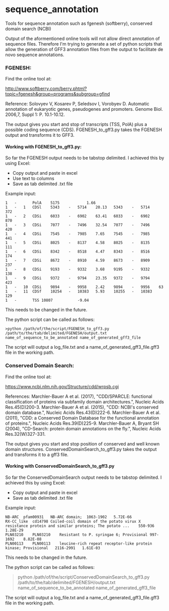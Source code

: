 # sequence_annotation
Tools for sequence annotation such as fgenesh (softberry), conserved domain search (NCBI)

Output of the aformentioned online tools will not allow direct annotation of sequence files. Therefore I'm trying to 
generate a set of python scripts that allow the generation of GFF3 annotation files from the output to facilitate
de novo sequence annotations.

### FGENESH:
Find the online tool at:

http://www.softberry.com/berry.phtml?topic=fgenesh&group=programs&subgroup=gfind

Reference: Solovyev V, Kosarev P, Seledsov I, Vorobyev D. Automatic annotation of eukaryotic genes, pseudogenes and promoters. Genome Biol. 2006,7, Suppl 1: P. 10.1-10.12. 

The output gives you start and stop of transcripts (TSS, PolA) plus a possible coding sequence (CDS).
FGENESH_to_gff3.py takes the FGENESH output and transforms it to GFF3.

#### Working with FGENESH_to_gff3.py:
So far the FGENESH output needs to be tabstop delimited. I achieved this by using Excel:

- Copy output and paste in excel
- Use text to columns
- Save as tab delimited .txt file

Example input:
```
1	-		PolA	5175			1.66				
1	-	1	CDSl	5343	-	5714	20.13	5343	-	5714	372
1	-	2	CDSi	6033	-	6902	63.41	6033	-	6902	870
1	-	3	CDSi	7077	-	7496	32.54	7077	-	7496	420
1	-	4	CDSi	7545	-	7985	7.65	7545	-	7985	441
1	-	5	CDSi	8025	-	8137	4.58	8025	-	8135	111
1	-	6	CDSi	8342	-	8518	4.47	8343	-	8516	174
1	-	7	CDSi	8672	-	8910	4.59	8673	-	8909	237
1	-	8	CDSi	9193	-	9332	3.68	9195	-	9332	138
1	-	9	CDSi	9372	-	9794	23.35	9372	-	9794	423
1	-	10	CDSi	9894	-	9958	2.42	9894	-	9956	63
1	-	11	CDSf	10254	-	10383	5.93	10255	-	10383	129
1	-		TSS	10807			-9.04				
```

This needs to be changed in the future.
  
  The python script can be called as follows:
	
    >python /path/of/the/script/FGENESH_to_gff3.py /path/to/the/tab/delimited/FGENESH/output.txt name_of_sequence_to_be_annotated name_of_generated_gff3_file

  The script will output a log_file.txt and a name_of_generated_gff3_file.gff3 file in the working path.

### Conserved Domain Search:
Find the online tool at:

https://www.ncbi.nlm.nih.gov/Structure/cdd/wrpsb.cgi

References:
Marchler-Bauer A et al. (2017), "CDD/SPARCLE: functional classification of proteins via subfamily domain architectures.", Nucleic Acids Res.45(D)200-3.
Marchler-Bauer A et al. (2015), "CDD: NCBI's conserved domain database.", Nucleic Acids Res.43(D)222-6.
Marchler-Bauer A et al. (2011), "CDD: a Conserved Domain Database for the functional annotation of proteins.", Nucleic Acids Res.39(D)225-9.
Marchler-Bauer A, Bryant SH (2004), "CD-Search: protein domain annotations on the fly.", Nucleic Acids Res.32(W)327-331.

The output gives you start and stop position of conserved and well known domain structures.
ConservedDomainSearch_to_gff3.py takes the output and transforms it to a gff3 file.

#### Working with ConservedDomainSearch_to_gff3.py
So far the ConservedDomainSearch output needs to be tabstop delimited. I achieved this by using Excel:

- Copy output and paste in excel
- Save as tab delimited .txt file

Example input:
```
NB-ARC	pfam00931	NB-ARC domain;	1063-1902	5.72E-66
RX-CC_like	cd14798	Coiled-coil domain of the potato virux X resistance protein and similar proteins; The potato ...	550-936	1.28E-29
PLN03210	PLN03210	Resistant to P. syringae 6; Provisional	997-1692	8.82E-08
PLN00113	PLN00113	leucine-rich repeat receptor-like protein kinase; Provisional	2116-2991	1.61E-03
```
This needs to be changed in the future.

The python script can be called as follows:

>python /path/of/the/script/ConservedDomainSearch_to_gff3.py /path/to/the/tab/delimited/FGENESH/output.txt name_of_sequence_to_be_annotated name_of_generated_gff3_file

The script will output a log_file.txt and a name_of_generated_gff3_file.gff3 file in the working path.

